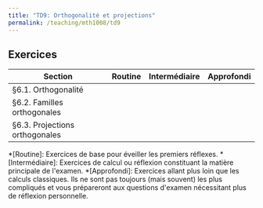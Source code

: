 ```yaml
---
title: "TD9: Orthogonalité et projections"
permalink: /teaching/mth1008/td9
---
```


## Exercices

| Section                        | Routine | Intermédiaire | Approfondi |
| ------------------------------ | ------- | ------------- | ---------- |
| §6.1. Orthogonalité            |         |               |            |
| §6.2. Familles orthogonales    |         |               |            |
| §6.3. Projections orthogonales |         |               |            |


*[Routine]: Exercices de base pour éveiller les premiers réflexes.
*[Intermédiaire]: Exercices de calcul ou réflexion constituant la matière principale de l'examen.
*[Approfondi]: Exercices allant plus loin que les calculs classiques. Ils ne sont pas toujours (mais souvent) les plus compliqués et vous prépareront aux questions d'examen nécessitant plus de réflexion personnelle.